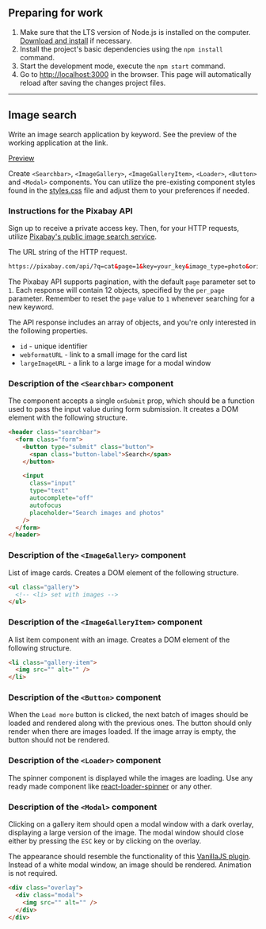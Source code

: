 ## Preparing for work

1. Make sure that the LTS version of Node.js is installed on the computer.
   [Download and install](https://nodejs.org/en/) if necessary.
2. Install the project's basic dependencies using the `npm install` command.
3. Start the development mode, execute the `npm start` command.
4. Go to [http://localhost:3000](http://localhost:3000) in the browser. This
   page will automatically reload after saving the changes project files.

---

## Image search

Write an image search application by keyword. See the preview of the working
application at the link.

[Preview](https://drive.google.com/file/d/1oXCGyiq4uKwW0zzraZLKk4lh3voBlBzZ/view)

Create `<Searchbar>`, `<ImageGallery>`, `<ImageGalleryItem>`, `<Loader>`,
`<Button>` and `<Modal>` components. You can utilize the pre-existing component
styles found in the
[styles.css](https://minhaskamal.github.io/DownGit/#/home?url=https:%2F%2Fgithub.com%2Fgoitacademy%2Freact-homework%2Fblob%2Fmaster%2Fhomework-03%2Fimage-finder%2Fstyles.css)
file and adjust them to your preferences if needed.

### Instructions for the Pixabay API

Sign up to receive a private access key. Then, for your HTTP requests, utilize
[Pixabay's public image search service](https://pixabay.com/api/docs/).

The URL string of the HTTP request.

```html
https://pixabay.com/api/?q=cat&page=1&key=your_key&image_type=photo&orientation=horizontal&per_page=12
```

The Pixabay API supports pagination, with the default `page` parameter set to
`1`. Each response will contain 12 objects, specified by the `per_page`
parameter. Remember to reset the `page` value to `1` whenever searching for a
new keyword.

The API response includes an array of objects, and you're only interested in the
following properties.

- `id` - unique identifier
- `webformatURL` - link to a small image for the card list
- `largeImageURL` - a link to a large image for a modal window

### Description of the `<Searchbar>` component

The component accepts a single `onSubmit` prop, which should be a function used
to pass the input value during form submission. It creates a DOM element with
the following structure.

```html
<header class="searchbar">
  <form class="form">
    <button type="submit" class="button">
      <span class="button-label">Search</span>
    </button>

    <input
      class="input"
      type="text"
      autocomplete="off"
      autofocus
      placeholder="Search images and photos"
    />
  </form>
</header>
```

### Description of the `<ImageGallery>` component

List of image cards. Creates a DOM element of the following structure.

```html
<ul class="gallery">
  <!-- <li> set with images -->
</ul>
```

### Description of the `<ImageGalleryItem>` component

A list item component with an image. Creates a DOM element of the following
structure.

```html
<li class="gallery-item">
  <img src="" alt="" />
</li>
```

### Description of the `<Button>` component

When the `Load more` button is clicked, the next batch of images should be
loaded and rendered along with the previous ones. The button should only render
when there are images loaded. If the image array is empty, the button should not
be rendered.

### Description of the `<Loader>` component

The spinner component is displayed while the images are loading. Use any ready
made component like
[react-loader-spinner](https://github.com/mhnpd/react-loader-spinner) or any
other.

### Description of the `<Modal>` component

Clicking on a gallery item should open a modal window with a dark overlay,
displaying a large version of the image. The modal window should close either by
pressing the `ESC` key or by clicking on the overlay.

The appearance should resemble the functionality of this
[VanillaJS plugin](https://basiclightbox.electerious.com/). Instead of a white
modal window, an image should be rendered. Animation is not required.

```html
<div class="overlay">
  <div class="modal">
    <img src="" alt="" />
  </div>
</div>
```
